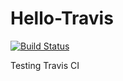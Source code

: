 # Hello-Travis
[![Build Status](https://travis-ci.org/ruben69695/Hello-Travis.svg?branch=master)](https://travis-ci.org/ruben69695/Hello-Travis)

Testing Travis CI
